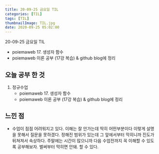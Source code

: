 ```yaml
---
title: 20-09-25 금요일 TIL
categories: [TIL]
tags: [TIL]
thumbnailImage: TIL.jpg
date: 2020-09-25 05:02:00
---
```


<!-- more -->
20-09-25 금요일 TIL
- poiemaweb 17. 생성자 함수
- poiemaweb 이론 공부 (17강 복습) & github blog에 정리
<!-- excerpt -->

## 오늘 공부 한 것

1. 정규수업
   - poiemaweb 17. 생성자 함수
   - poiemaweb 이론 공부 (17강 복습) & github blog에 정리

## 느낀 점

- 수업이 점점 어려워지고 있다. 이해는 잘 안가는데 딱히 어떤부분이다 이렇게 설명을 못해서 질문을 못하겠다. 정해진 범위가 있는데 그 앞에서부터 막히니까 진도가 뒤쳐져서 속상하다. 주말에는 시간이 많으니까 다음 수업전까지 꼭 이해할 수 있도록 공부해보자. 벌써부터 막히면 안돼. 할 수 있다.